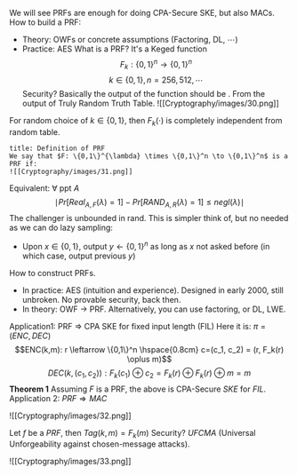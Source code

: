 We will see PRFs are enough for doing CPA-Secure SKE, but also MACs.
How to build a PRF:
- Theory: OWFs or concrete assumptions (Factoring, DL, $\cdots$)
- Practice: AES
What is a PRF? It's a Keged function 
$$F_k : \{0,1\}^n \to \{0,1\}^n$$
$$k \in \{0,1\}, n=256,512,\cdots$$
Security? Basically the output of the function should be  . From the output of Truly Random Truth Table.
![[Cryptography/images/30.png]]

For random choice of $k \in \{0,1\}$, then $F_k(\cdot)$ is completely independent from random table.

```ad-abstract
title: Definition of PRF
We say that $F: \{0,1\}^{\lambda} \times \{0,1\}^n \to \{0,1\}^n$ is a PRF if:
![[Cryptography/images/31.png]]

```

Equivalent: $\forall$  ppt $A$ 
$$\mid Pr[Real_{A,F}(\lambda)=1] - Pr[RAND_{A,R} (\lambda)=1] \le negl(\lambda) \mid$$
The challenger is unbounded in rand. This is simpler think of, but no needed as we can do lazy sampling:
- Upon $x \in \{0,1\}$, output $y \leftarrow \{0,1\}^n$ as long as $x$ not asked before (in which case, output previous $y$)

How to construct PRFs.
- In practice: AES (intuition and experience). Designed in early 2000, still unbroken. No provable security, back then.
- In theory: OWF $\to$ PRF. Alternatively, you can use factoring, or DL, LWE.

Application1: PRF $\Rightarrow$ CPA SKE for fixed input length (FIL)
Here it is: $\pi=(ENC, DEC)$
$$ENC(k,m): r \leftarrow \{0,1\}^n \hspace{0.8cm} c=(c_1, c_2) = (r, F_k(r) \oplus m)$$
$$DEC(k, (c_1, c_2)): F_k(c_1) \oplus c_2 = F_k(r) \oplus F_k(r) \oplus m = m$$
**Theorem 1**
Assuming $F$ is a PRF, the above is CPA-Secure $SKE$ for $FIL$.
Application $2$: $PRF \Rightarrow MAC$

![[Cryptography/images/32.png]]

Let $f$ be a $PRF$, then $Tag(k,m)=F_k(m)$
Security? $UFCMA$ (Universal Unforgeability against chosen-message attacks).

![[Cryptography/images/33.png]]